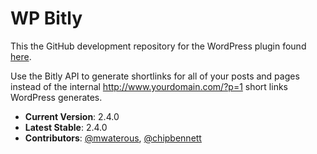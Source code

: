 # WP Bitly

This the GitHub development repository for the WordPress plugin found [here](https://wordpress.org/plugins/wp-bitly/).

Use the Bitly API to generate shortlinks for all of your posts and pages instead of the internal http://www.yourdomain.com/?p=1 short links WordPress generates.

* **Current Version**: 2.4.0
* **Latest Stable**: 2.4.0
* **Contributors**: [@mwaterous](https://github.com/mwaterous), [@chipbennett](https://github.com/chipbennett)
